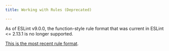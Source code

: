 ```yaml
---
title: Working with Rules (Deprecated)

---
```


As of ESLint v9.0.0, the function-style rule format that was current in ESLint <= 2.13.1 is no longer supported.

[This is the most recent rule format](./custom-rules).
